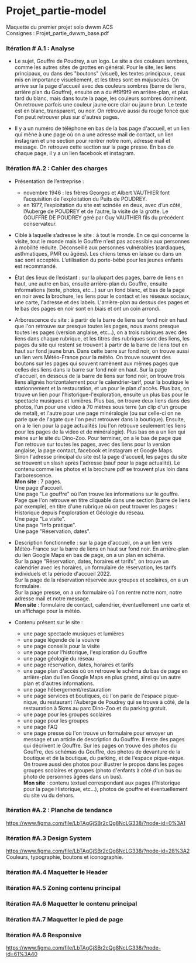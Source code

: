 # Projet_partie-model
Maquette du premier projet solo dwwm ACS<br>
Consignes : Projet_partie_dwwm_base.pdf

### Itération # A.1 : Analyse
- Le sujet, Gouffre de Poudrey, a un logo. Le site a des couleurs sombres, comme les autres sites de grottes en général. Pour le site, les liens principaux, ou dans des "boutons" (visuel), les textes principaux, ceux mis en importance visuellement, et les titres sont en majuscules. On arrive sur la page d'accueil avec des couleurs sombres (barre de liens, arrière plan du Gouffre), ensuite on a du #f9f9f9 en arrière-plan, et plus tard du blanc, mais dans toute la page, les couleurs sombres dominent. On retrouve parfois une couleur jaune ocre clair ou jaune brun. Le texte est en blanc, transparent, ou noir. On retrouve aussi du rouge foncé que l'on peut retrouver plus sur d'autres pages.

- Il y a un numéro de téléphone en bas de la bas page d'accueil, et un lien qui mène à une page où on a une adresse mail de contact, un lien instagram et une section pour rentrer notre nom, adresse mail et message. On retrouve cette section sur la page presse. En bas de chaque page, il y a un lien facebook et instagram.

### Itération #A.2 : Cahier des charges
- Présentation de l’entreprise : 
    - novembre 1946 : les frères Georges et Albert VAUTHIER font l’acquisition de l’exploitation du Puits de POUDREY.
    - en 1977, l’exploitation du site est scindée en deux, avec d’un côté, l’Auberge de POUDREY et de l’autre, la visite de la grotte. Le GOUFFRE DE POUDREY géré par Guy VAUTHIER fils du précédent conservateur.

- Cible à laquelle s’adresse le site : à tout le monde. En ce qui concerne la visite, tout le monde mais le Gouffre n'est pas accessible aux personnes à mobilité réduite. Déconseillé aux personnes vulnérables (cardiaques, asthmatiques, PMR ou âgées). Les chiens tenus en laisse ou dans un sac sont acceptés. L’utilisation du porte-bébé pour les jeunes enfants est recommandé.

- État des lieux de l’existant : sur la plupart des pages, barre de liens en haut, une autre en bas, ensuite arrière-plan du Gouffre, ensuite informations (texte, photos, etc...) sur un fond blanc, et bas de la page en noir avec la brochure, les liens pour le contact et les réseaux sociaux, une carte, l'adresse et des labels. L'arrière-plan au dessus des pages et le bas des pages en noir sont en biais et ont un coin arrondi.

- Arborescence du site : à partir de la barre de liens sur fond noir en haut que l'on retrouve sur presque toutes les pages, nous avons presque toutes les pages (version anglaise, etc...), on a trois rubriques avec des liens dans chaque rubrique, et les titres des rubriques sont des liens, les pages du site qui restent se trouvent à partir de la barre de liens tout en haut sur fond jaune brun. Dans cette barre sur fond noir, on trouve aussi un lien vers Météo-France pour la météo. On trouve souvent des boutons sur les pages qui souvent ramènent aux mêmes pages que celles des liens dans la barre sur fond noir en haut. Sur la page d'accueil, en dessous de la barre de liens sur fond noir, on trouve trois liens alignés horizontalement pour le calendrier-tarif, pour la boutique le stationnement et la restauration, et un pour le plan d'accès. Plus bas, on trouve un lien pour l'historique-l'exploration, ensuite un plus bas pour le spectacle musiques et lumières. Plus bas, on trouve deux liens dans des photos, l'un pour une vidéo à 70 mètres sous terre (un clip d'un groupe de metal), et l'autre pour une page minéralogie (ou sur celle-ci on ne parle que de l'agate que l'on peut retrouver dans la boutique). Ensuite, on a le lien pour la page actualités (où l'on retrouve seulement les liens pour les pages de la video et de minéralogie). Plus bas on a un lien qui mène sur le site du Dino-Zoo. Pour terminer, on a le bas de page que l'on retrouve sur toutes les pages, avec des liens pour la version anglaise, la page contact, facebook et instagram et Google Maps.<br>
Sinon l'adresse principal du site est la page d'accueil, les pages du site se trouvent un slash après l'adresse (sauf pour la page actualité). Le contenu comme les photos et la brochure pdf se trouvent plus loin dans l'arborescence.<br>
**Mon site** : 7 pages.<br>
Une page d'accueil.<br>
Une page "Le gouffre" où l'on trouve les informations sur le gouffre. Page que l'on retrouve en titre cliquable dans une section (barre de liens par exemple), en titre d'une rubrique où on peut trouver les pages : Historique depuis l'exploration et Géologie du réseau.<br>
Une page "La visite".<br>
Une page "Info pratique".<br>
Une page "Réservation, dates".

- Description fonctionnelle : sur la page d'accueil, on a un lien vers Météo-France sur la barre de liens en haut sur fond noir. En arrière-plan du lien Google Maps en bas de page, on a un plan en schéma.<br>
Sur la page "Réservation, dates, horaires et tarifs", on trouve un calendrier avec les horaires, un formulaire de réservation, les tarifs individuels et la période d'accueil 2022.<br>
Sur la page de la réservation réservée aux groupes et scolaires, on a un formulaire.<br>
Sur la page presse, on a un formulaire où l'on rentre notre nom, notre adresse mail et notre message.<br>
**Mon site** : formulaire de contact, calendrier, éventuellement une carte et un affichage pour la météo.

- Contenu présent sur le site :
    - une page spectacle musiques et lumières
    - une page légende de la vouivre
    - une page conseils pour la visite
    - une page pour l'historique, l'exploration du Gouffre
    - une page géologie du réseau
    - une page réservation, dates, horaires et tarifs
    - une page plan d'accès où on retrouve le schéma du bas de page en arrière-plan du lien Google Maps en plus grand, ainsi qu'un autre plan et d'autres informations.
    - une page hébergement/restauration
    - une page services et boutiques, où l'on parle de l'espace pique-nique, du restaurant l'Auberge de Poudrey qui se trouve à côté, de la restauration à 5kms au parc Dino-Zoo et du parking gratuit.
    - une page pour les groupes scolaires
    - une page pour les groupes
    - une page FAQ
    - une page presse où l'on trouve un formulaire pour envoyer un message et un article de description du Gouffre.
Il reste des pages qui décrivent le Gouffre. Sur les pages on trouve des photos du Gouffre, des schémas du Gouffre, des photos de devanture de la boutique et de la boutique, du parking, et de l'espace pique-nique. On trouve aussi des photos pour illustrer le propos dans les pages groupes scolaires et groupes (photo d'enfants à côté d'un bus ou photo de personnes âgées dans un bus).<br>
**Mon site** : contenu textuel correspondant aux pages (l'historique pour la page Historique, etc...), photos de gouffre et éventuellement du site vu du dehors.

### Itération #A.2 : Planche de tendance
https://www.figma.com/file/LbTAgGjSBr2cQg8NcLG338/?node-id=0%3A1

### Itération #A.3 Design System
https://www.figma.com/file/LbTAgGjSBr2cQg8NcLG338/?node-id=28%3A2<br>
Couleurs, typographie, boutons et iconographie.

### Itération #A.4 Maquetter le Header
### Itération #A.5 Zoning contenu principal
### Itération #A.6 Maquetter le contenu principal
### Itération #A.7 Maquetter le pied de page
### Itération #A.6 Responsive
https://www.figma.com/file/LbTAgGjSBr2cQg8NcLG338/?node-id=61%3A40